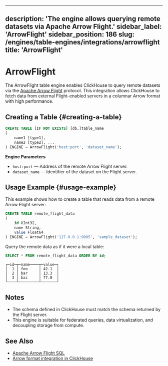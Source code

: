 ---
description: 'The engine allows querying remote datasets via Apache Arrow Flight.'
sidebar\_label: 'ArrowFlight'
sidebar\_position: 186
slug: /engines/table-engines/integrations/arrowflight
title: 'ArrowFlight'
--------------------

# ArrowFlight

The ArrowFlight table engine enables ClickHouse to query remote datasets via the [Apache Arrow Flight](https://arrow.apache.org/docs/format/Flight.html) protocol.
This integration allows ClickHouse to fetch data from external Flight-enabled servers in a columnar Arrow format with high performance.

## Creating a Table {#creating-a-table}

```sql
CREATE TABLE [IF NOT EXISTS] [db.]table_name
(
    name1 [type1],
    name2 [type2], ...
) ENGINE = ArrowFlight('host:port', 'dataset_name');
```

**Engine Parameters**

* `host:port` — Address of the remote Arrow Flight server.
* `dataset_name` — Identifier of the dataset on the Flight server.

## Usage Example {#usage-example}

This example shows how to create a table that reads data from a remote Arrow Flight server:

```sql
CREATE TABLE remote_flight_data
(
    id UInt32,
    name String,
    value Float64
) ENGINE = ArrowFlight('127.0.0.1:9005', 'sample_dataset');
```

Query the remote data as if it were a local table:

```sql
SELECT * FROM remote_flight_data ORDER BY id;
```

```text
┌─id─┬─name────┬─value─┐
│  1 │ foo     │ 42.1  │
│  2 │ bar     │ 13.3  │
│  3 │ baz     │ 77.0  │
└────┴─────────┴───────┘
```

## Notes

* The schema defined in ClickHouse must match the schema returned by the Flight server.
* This engine is suitable for federated queries, data virtualization, and decoupling storage from compute.

## See Also

* [Apache Arrow Flight SQL](https://arrow.apache.org/docs/format/FlightSql.html)
* [Arrow format integration in ClickHouse](/interfaces/formats/arrow)
